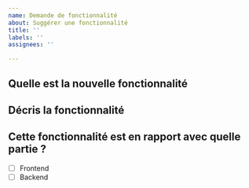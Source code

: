 ```yaml
---
name: Demande de fonctionnalité
about: Suggérer une fonctionnalité
title: ''
labels: ''
assignees: ''

---
```


## Quelle est la nouvelle fonctionnalité

## Décris la fonctionnalité


## Cette fonctionnalité est en rapport avec quelle partie ?
- [ ] Frontend
- [ ] Backend
